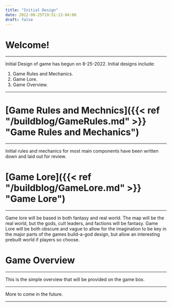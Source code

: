 ```yaml
---
title: "Initial Design"
date: 2022-08-25T19:51:13-04:00
draft: false
---
```


# Welcome!

---
Initial Design of game has begun on 8-25-2022. Initial designs include:

 
1. Game Rules and Mechanics.
2. Game Lore.
3. Game Overview.

---

# [Game Rules and Mechnics]({{< ref "/buildblog/GameRules.md" >}} "Game Rules and Mechanics")

---

Initial rules and mechanics for most main components have been written down
and laid out for review.

# [Game Lore]({{< ref "/buildblog/GameLore.md" >}} "Game Lore")

---

Game lore will be based in both fantasy and real world. The map will be the
real world, but the gods, cult leaders, and factions will be fantasy. Game
Lore will be both obscure and vague to allow for the imagination to be key
in the major parts of the games build-a-god design, but allow an
interesting prebuilt world if players so choose.

# Game Overview

---

This is the simple overview that will be provided on the game box. 

---

More to come in the future. 

---
